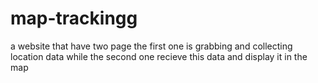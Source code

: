 # map-trackingg
a website that have two page the first one is grabbing and collecting location data while the second one recieve this data and display it in the map 
